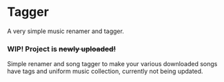 # Tagger
A very simple music renamer and tagger.

### WIP! Project is ~~newly uploaded!~~ ###

Simple renamer and song tagger to make your various downloaded songs have tags and uniform music collection, currently not being updated. 
